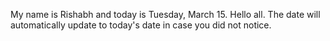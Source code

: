 My name is Rishabh and today is Tuesday, March 15. Hello all. The date will automatically update to today's date in case you did not notice.
